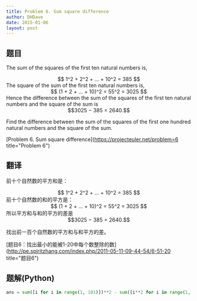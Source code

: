 ```yaml
---
title: Problem 6. Sum square difference
author: DHDave
date: 2015-01-06
layout: post
---
```


## 题目
The sum of the squares of the first ten natural numbers is,
<center>$$
1^2 + 2^2 + ... + 10^2 = 385
$$</center>
The square of the sum of the first ten natural numbers is,
<center>$$
(1 + 2 + ... + 10)^2 = 55^2 = 3025
$$</center>
<!--more-->
Hence the difference between the sum of the squares of the first ten natural numbers and the square of the sum is
<center>$$3025 − 385 = 2640.$$</center>

Find the difference between the sum of the squares of the first one hundred natural numbers and the square of the sum.

[Problem 6. Sum square difference](https://projecteuler.net/problem=6 title="Problem 6")

## 翻译
前十个自然数的平方和是：
<center>$$
1^2 + 2^2 + ... + 10^2 = 385
$$</center>
前十个自然数的和的平方是：
<center>$$
(1 + 2 + ... + 10)^2 = 55^2 = 3025
$$</center>
所以平方和与和的平方的差是<center>$$3025 − 385 = 2640.$$</center>

找出前一百个自然数的平方和与和平方的差。

[题目6：找出最小的能被1-20中每个数整除的数](http://pe.spiritzhang.com/index.php/2011-05-11-09-44-54/6-51-20 title="题目6")

## 题解(Python)
```python
ans = sum([i for i in range(1, 101)])**2 - sum([i**2 for i in range(1, 101)])
```
